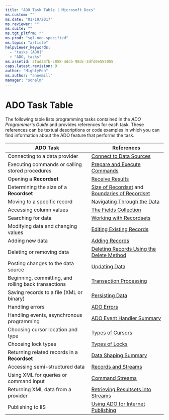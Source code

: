 ```yaml
---
title: "ADO Task Table | Microsoft Docs"
ms.custom: ""
ms.date: "01/19/2017"
ms.reviewer: ""
ms.suite: ""
ms.tgt_pltfrm: ""
ms.prod: "sql-non-specified"
ms.topic: "article"
helpviewer_keywords: 
  - "tasks [ADO]"
  - "ADO, tasks"
ms.assetid: 2fad33fb-c858-4dcb-98dc-3dfd0e555055
caps.latest.revision: 9
author: "MightyPen"
ms.author: "annemill"
manager: "sonalm"
---
```

# ADO Task Table
The following table lists programming tasks contained in the *ADO Programmer's Guide* and provides references for each task. These references can be textual descriptions or code examples in which you can find information about the ADO feature that performs the task.  
  
|ADO Task|References|  
|--------------|----------------|  
|Connecting to a data provider|[Connect to Data Sources](../../ado/guide/data/connecting-to-data-sources.md)|  
|Executing commands or calling stored procedures|[Prepare and Execute Commands](../../ado/guide/data/preparing-and-executing-commands.md)|  
|Opening a **Recordset**|[Receive Results](../../ado/guide/data/receiving-results.md)|  
|Determining the size of a **Recordset**|[Size of Recordset](../../ado/guide/data/current-record-and-size-of-recordset.md) and [Boundaries of Recordset](../../ado/guide/data/boundaries-of-a-recordset.md)|  
|Moving to a specific record|[Navigating Through the Data](../../ado/guide/data/navigating-through-data.md)|  
|Accessing column values|[The Fields Collection](../../ado/guide/data/the-fields-collection.md)|  
|Searching for data|[Working with Recordsets](../../ado/guide/data/working-with-recordsets.md)|  
|Modifying data and changing values|[Editing Existing Records](../../ado/guide/data/editing-existing-records.md)|  
|Adding new data|[Adding Records](../../ado/guide/data/adding-records.md)|  
|Deleting or removing data|[Deleting Records Using the Delete Method](../../ado/guide/data/deleting-records-using-the-delete-method.md)|  
|Posting changes to the data source|[Updating Data](../../ado/guide/data/updating-data.md)|  
|Beginning, committing, and rolling back transactions|[Transaction Processing](../../ado/guide/data/transaction-processing.md)|  
|Saving records to a file (XML or binary)|[Persisting Data](../../ado/guide/data/persisting-data.md)|  
|Handling errors|[ADO Errors](../../ado/guide/data/ado-errors.md)|  
|Handling events, asynchronous programming|[ADO Event Handler Summary](../../ado/guide/data/ado-event-handler-summary.md)|  
|Choosing cursor location and type|[Types of Cursors](../../ado/guide/data/types-of-cursors-ado.md)|  
|Choosing lock types|[Types of Locks](../../ado/guide/data/types-of-locks.md)|  
|Returning related records in a **Recordset**|[Data Shaping Summary](../../ado/guide/data/data-shaping-overview.md)|  
|Accessing semi-structured data|[Records and Streams](../../ado/guide/data/records-and-streams.md)|  
|Using XML for queries or command input|[Command Streams](../../ado/guide/data/command-streams.md)|  
|Returning XML data from a provider|[Retrieving Resultsets into Streams](../../ado/guide/data/retrieving-resultsets-into-streams.md)|  
|Publishing to IIS|[Using ADO for Internet Publishing](../../ado/guide/data/using-ado-for-internet-publishing.md)|